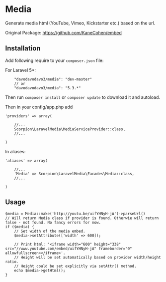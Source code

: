 # Media

Generate media html (YouTube, Vimeo, Kickstarter etc.) based on the url.

Original Package: https://github.com/KaneCohen/embed

## Installation

Add following require to your `composer.json` file:

For Laravel 5*:

~~~
    "davodavodavo3/media": "dev-master"
    // or
    "davodavodavo3/media": "5.3.*"
~~~

Then run `composer install` or `composer update` to download it and autoload.

Then in your config/app.php add

~~~
'providers' => array(

	//...
	Scorpion\LaravelMedia\MediaServiceProvider::class,
	//...

)
~~~

In aliases:

~~~
'aliases' => array(

	//...
	'Media' => Scorpion\LaravelMedia\Facades\Media::class,
	//...

)
~~~

## Usage

~~~
$media = Media::make('http://youtu.be/uifYHNyH-jA')->parseUrl()
// Will return Media class if provider is found. Otherwie will return false - not found. No fancy errors for now.
if ($media) {
	// Set width of the media embed.
	$media->setAttribute(['width' => 600]);

	// Print html: '<iframe width="600" height="338" src="//www.youtube.com/embed/uifYHNyH-jA" frameborder="0" allowfullscreen></iframe>'.
	// Height will be set automatically based on provider width/height ratio.
	// Height could be set explicitly via setAttr() method.
	echo $media->getHtml();
}
~~~
